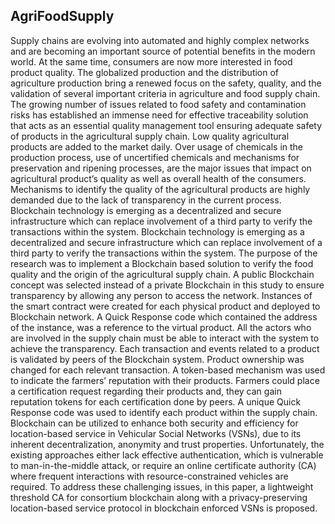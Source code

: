 ## AgriFoodSupply

Supply chains are evolving into automated and highly complex networks and are becoming an important source of potential benefits in the modern world. At the same time, consumers are now more interested in food product quality. The globalized production and the distribution of agriculture production bring a renewed focus on the safety, quality, and the validation of several important criteria in agriculture and food supply chain. The growing number of issues related to food safety and contamination risks has established an immense need for effective traceability solution that acts as an essential quality management tool ensuring adequate safety of products in the agricultural supply chain. Low quality agricultural products are added to the market daily. Over usage of chemicals in the production process, use of uncertified chemicals and mechanisms for preservation and ripening processes, are the major issues that impact on agricultural product’s quality as well as overall health of the consumers. Mechanisms to identify the quality of the agricultural products are highly demanded due to the lack of transparency in the current process. Blockchain technology is emerging as a decentralized and secure infrastructure which can replace involvement of a third party to verify the transactions within the system. Blockchain technology is emerging as a decentralized and secure infrastructure which can replace involvement of a third party to verify the transactions within the system. The purpose of the research was to implement a Blockchain based solution to verify the food quality and the origin of the agricultural supply chain. A public Blockchain concept was selected instead of a private Blockchain in this study to ensure transparency by allowing any person to access the network. Instances of the smart contract were created for each physical product and deployed to Blockchain network. A Quick Response code which contained the address of the instance, was a reference to the virtual product. All the actors who are involved in the supply chain must be able to interact with the system to achieve the transparency. Each transaction and events related to a product is validated by peers of the Blockchain system. Product ownership was changed for each relevant transaction. A token-based mechanism was used to indicate the farmers’ reputation with their products. Farmers could place a certification request regarding their products and, they can gain reputation tokens for each certification done by peers. A unique Quick Response code was used to identify each product within the supply chain. Blockchain can be utilized to enhance both security and efficiency for location-based service in Vehicular Social Networks (VSNs), due to its inherent decentralization, anonymity and trust properties. Unfortunately, the existing approaches either lack effective authentication, which is vulnerable to man-in-the-middle attack, or require an online certificate authority (CA) where frequent interactions with resource-constrained vehicles are required. To address these challenging issues, in this paper, a lightweight threshold CA for consortium blockchain along with a privacy-preserving location-based service protocol in blockchain enforced VSNs is proposed. 
